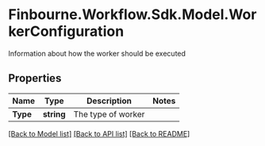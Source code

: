 # Finbourne.Workflow.Sdk.Model.WorkerConfiguration
Information about how the worker should be executed

## Properties

Name | Type | Description | Notes
------------ | ------------- | ------------- | -------------
**Type** | **string** | The type of worker | 

[[Back to Model list]](../README.md#documentation-for-models) [[Back to API list]](../README.md#documentation-for-api-endpoints) [[Back to README]](../README.md)

